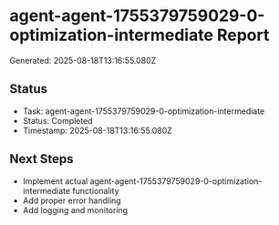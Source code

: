 # agent-agent-1755379759029-0-optimization-intermediate Report

Generated: 2025-08-18T13:16:55.080Z

## Status
- Task: agent-agent-1755379759029-0-optimization-intermediate
- Status: Completed
- Timestamp: 2025-08-18T13:16:55.080Z

## Next Steps
- Implement actual agent-agent-1755379759029-0-optimization-intermediate functionality
- Add proper error handling
- Add logging and monitoring

